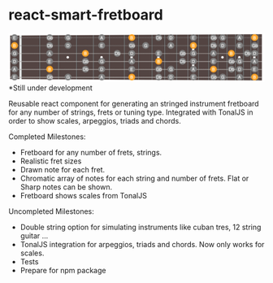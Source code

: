 # react-smart-fretboard
![alt text](https://github.com/gusblacknails/react-smart-fretboard/blob/main/react-smart-fretboard-guitar-example.png)
*Still under development

Reusable react component for generating an stringed instrument fretboard for any number of strings, frets or tuning type. Integrated with TonalJS in order to show scales, arpeggios, triads and chords.

Completed Milestones:

- Fretboard for any number of frets, strings.
- Realistic fret sizes
- Drawn note for each fret.
- Chromatic array of notes for each string and number of frets. Flat or Sharp notes can be shown.
- Fretboard shows scales from TonalJS

Uncompleted Milestones:

- Double string option for simulating instruments like cuban tres, 12 string guitar ...
- TonalJS integration for arpeggios, triads and chords. Now only works for scales.
- Tests
- Prepare for npm package
